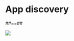<!-- .slide: class="transition bg-pink" -->

# App discovery

##==##

![](./assets/images/app_screenshot.png)
